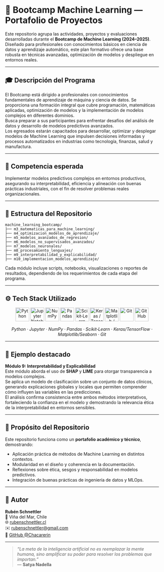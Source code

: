 # 🧠 Bootcamp Machine Learning — Portafolio de Proyectos

Este repositorio agrupa las actividades, proyectos y evaluaciones desarrolladas durante el **Bootcamp de Machine Learning (2024–2025)**.  
Diseñado para profesionales con conocimientos básicos en ciencia de datos y aprendizaje automático, este plan formativo ofrece una base robusta en técnicas avanzadas, optimización de modelos y despliegue en entornos reales.

---

## 🎓 Descripción del Programa

El Bootcamp está dirigido a profesionales con conocimientos fundamentales de aprendizaje de máquina y ciencia de datos. Se proporciona una formación integral que cubre programación, matemáticas aplicadas, optimización de modelos y la implementación de modelos complejos en diferentes dominios.  
Busca preparar a sus participantes para enfrentar desafíos del análisis de datos y desarrollo de modelos predictivos avanzados.  
Los egresados estarán capacitados para desarrollar, optimizar y desplegar modelos de Machine Learning que impulsen decisiones informadas y procesos automatizados en industrias como tecnología, finanzas, salud y manufactura.

---

## 🎯 Competencia esperada

Implementar modelos predictivos complejos en entornos productivos, asegurando su interpretabilidad, eficiencia y alineación con buenas prácticas industriales, con el fin de resolver problemas reales organizacionales.

---

## 📂 Estructura del Repositorio

```
machine_learning_bootcamp/
├── m3_matematicas_para_machine_learning/
├── m4_optimizacion_modelos_de_aprendizaje/
├── m5_modelos_avanzados_de_regresion/
├── m6_modelos_no_supervisados_avanzados/
├── m7_modelos_neuronales/
├── m8_procesamiento_lenguajes/
├── m9_interpretabilidad_y_explicabilidad/
├── m10_implementacion_modelos_aprendizaje/
```

Cada módulo incluye scripts, notebooks, visualizaciones o reportes de resultados, dependiendo de los requerimientos de cada etapa del programa.

---

## ⚙️ Tech Stack Utilizado

<p align="center">
  <img src="https://cdn.jsdelivr.net/gh/devicons/devicon/icons/python/python-original.svg" width="45" height="45" title="Python"/>
  <img src="https://cdn.jsdelivr.net/gh/devicons/devicon/icons/jupyter/jupyter-original.svg" width="45" height="45" title="Jupyter Notebook"/>
  <img src="https://cdn.jsdelivr.net/gh/devicons/devicon/icons/numpy/numpy-original.svg" width="45" height="45" title="NumPy"/>
  <img src="https://cdn.jsdelivr.net/gh/devicons/devicon/icons/pandas/pandas-original.svg" width="45" height="45" title="Pandas"/>
  <img src="https://cdn.jsdelivr.net/gh/devicons/devicon/icons/scikitlearn/scikitlearn-original.svg" width="45" height="45" title="Scikit‑Learn"/>
  <img src="https://cdn.jsdelivr.net/gh/devicons/devicon/icons/keras/keras-original.svg" width="45" height="45" title="Keras / TensorFlow"/>
  <img src="https://cdn.jsdelivr.net/gh/devicons/devicon/icons/matplotlib/matplotlib-original.svg" width="45" height="45" title="Matplotlib / Seaborn"/>
  <img src="https://cdn.jsdelivr.net/gh/devicons/devicon/icons/git/git-original.svg" width="45" height="45" title="Git"/>
  <img src="https://cdn.jsdelivr.net/gh/devicons/devicon/icons/github/github-original.svg" width="45" height="45" title="GitHub"/>
</p>

<p align="center">
  <em>Python · Jupyter · NumPy · Pandas · Scikit‑Learn · Keras/TensorFlow · Matplotlib/Seaborn · Git</em>
</p>

---

## 🧩 Ejemplo destacado

**Módulo 9: Interpretabilidad y Explicabilidad**  
Este módulo aborda el uso de **SHAP** y **LIME** para otorgar transparencia a modelos complejos.  
Se aplica un modelo de clasificación sobre un conjunto de datos clínicos, generando explicaciones globales y locales que permiten comprender cómo influyen las variables en las predicciones.  
El análisis confirma consistencia entre ambos métodos interpretativos, fortaleciendo la confianza en el modelo y demostrando la relevancia ética de la interpretabilidad en entornos sensibles.

---

## 🧭 Propósito del Repositorio

Este repositorio funciona como un **portafolio académico y técnico**, demostrando:  
- Aplicación práctica de métodos de Machine Learning en distintos contextos.  
- Modularidad en el diseño y coherencia en la documentación.  
- Reflexiones sobre ética, sesgos y responsabilidad en modelos predictivos.  
- Integración de buenas prácticas de ingeniería de datos y MLOps.

---

## 👤 Autor

**Rubén Schnettler**  
📍 Viña del Mar, Chile  
🌐 [rubenschnettler.cl](https://rubenschnettler.cl)  
✉️ rubenschnettler@gmail.com  
🐙 [GitHub @Chacarerin](https://github.com/Chacarerin)

---

> *“La meta de la inteligencia artificial no es reemplazar la mente humana, sino amplificar su poder para resolver los problemas que importan.”*  
> — **Satya Nadella**
